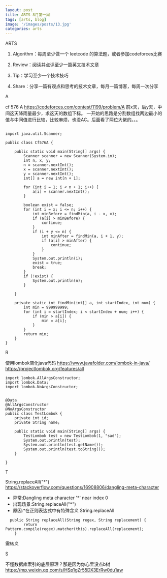 ```yaml
---
layout: post
title: ARTS-8月第一周
tags: [arts, blog]
image: '/images/posts/13.jpg'
categories: arts
---
```


ARTS

1. Algorithm：每周至少做一个 leetcode 的算法题，或者参加codeforces比赛

2. Review：阅读并点评至少一篇英文技术文章

3. Tip：学习至少一个技术技巧

4. Share：分享一篇有观点和思考的技术文章，每月一篇博客，每周一次分享



A

cf 576 A
https://codeforces.com/contest/1199/problem/A
前x天，后y天，中间这天降雨量最少，求这天的数组下标。
一开始的思路是分割数组找两边最小的值与中间值进行比较，比较麻烦，也没AC。后面看了两位大佬的。。。
```

import java.util.Scanner;
 
public class Cf576A {
 
    public static void main(String[] args) {
        Scanner scanner = new Scanner(System.in);
        int n, x, y;
        n = scanner.nextInt();
        x = scanner.nextInt();
        y = scanner.nextInt();
        int[] a = new int[n + 1];
 
        for (int i = 1; i < n + 1; i++) {
            a[i] = scanner.nextInt();
        }
 
        boolean exist = false;
        for (int i = x; i <= n; i++) {
            int minBefore = findMin(a, i - x, x);
            if (a[i] > minBefore) {
                continue;
            }
            if (i + y <= n) {
                int minAfter = findMin(a, i + 1, y);
                if (a[i] > minAfter) {
                    continue;
                }
            }
            System.out.println(i);
            exist = true;
            break;
        }
        if (!exist) {
            System.out.println(n);
        }
 
    }
 
    private static int findMin(int[] a, int startIndex, int num) {
        int min = 999999999;
        for (int i = startIndex; i < startIndex + num; i++) {
            if (min > a[i]) {
                min = a[i];
            }
        }
        return min;
    }
}
```



R

使用lombok简化java代码
https://www.javafolder.com/lombok-in-java/
https://projectlombok.org/features/all
```
import lombok.AllArgsConstructor;
import lombok.Data;
import lombok.NoArgsConstructor;


@Data
@AllArgsConstructor
@NoArgsConstructor
public class TestLombok {
    private int id;
    private String name;

    public static void main(String[] args) {
        TestLombok test = new TestLombok(1, "sad");
        System.out.println(test);
        System.out.println(test.getName());
        System.out.println(test.toString());
    }

}

```


T

String.replaceAll("*")
https://stackoverflow.com/questions/16908806/dangling-meta-character

- 异常:Dangling meta character '*' near index 0
- 出现场景:String.replaceAll("*")
- 原因:*在正则表达式中有特殊含义
    String.replaceAll
```
  public String replaceAll(String regex, String replacement) {
        return Pattern.compile(regex).matcher(this).replaceAll(replacement);
    }
   ```
    
需转义

S

不懂数据库索引的底层原理？那是因为你心里没点b树
https://mp.weixin.qq.com/s/HSp1gZr55DX3ErRw0du1aw

